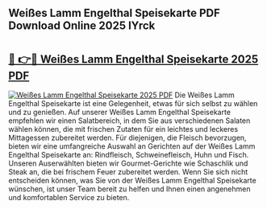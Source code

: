 ## Weißes Lamm Engelthal Speisekarte PDF Download Online 2025 IYrck

# <h2><a href="http://gc7xd6.nevu.top/?p=Wei%c3%9fes+Lamm+Engelthal+Speisekarte">🔗 👉🔴 Weißes Lamm Engelthal Speisekarte 2025 PDF</a></h2>

[![Weißes Lamm Engelthal Speisekarte 2025 PDF](https://i.imgur.com/dBaPXMq.png)](http://gc7xd6.nevu.top/?p=Wei%c3%9fes+Lamm+Engelthal+Speisekarte)
Die Weißes Lamm Engelthal Speisekarte ist eine Gelegenheit, etwas für sich selbst zu wählen und zu genießen. Auf unserer Weißes Lamm Engelthal Speisekarte empfehlen wir einen Salatbereich, in dem Sie aus verschiedenen Salaten wählen können, die mit frischen Zutaten für ein leichtes und leckeres Mittagessen zubereitet werden. Für diejenigen, die Fleisch bevorzugen, bieten wir eine umfangreiche Auswahl an Gerichten auf der Weißes Lamm Engelthal Speisekarte an: Rindfleisch, Schweinefleisch, Huhn und Fisch. Unseren Auserwählten bieten wir Gourmet-Gerichte wie Schaschlik und Steak an, die bei frischem Feuer zubereitet werden. Wenn Sie sich nicht entscheiden können, was Sie von der Weißes Lamm Engelthal Speisekarte wünschen, ist unser Team bereit zu helfen und Ihnen einen angenehmen und komfortablen Service zu bieten.
